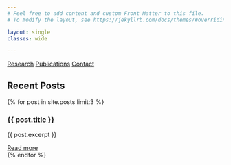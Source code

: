 ```yaml
---
# Feel free to add content and custom Front Matter to this file.
# To modify the layout, see https://jekyllrb.com/docs/themes/#overriding-theme-defaults

layout: single
classes: wide

---
```



<div class="banner">
  <img src="{{ 'assets/images/banner.png' | relative_url }}" alt="">
  <div class="button-container">
    <a href="#research" class="button">Research</a>
    <a href="#publications" class="button">Publications</a>
    <a href="#contact" class="button">Contact</a>
  </div>
</div>

<section class="portfolio">
  <h2>Recent Posts</h2>
  <div class="posts">
    {% for post in site.posts limit:3 %}
    <div class="post">
      <h3><a href="{{ post.url }}">{{ post.title }}</a></h3>
      <p>{{ post.excerpt }}</p>
      <a href="{{ post.url }}" class="read-more">Read more</a>
    </div>
    {% endfor %}
  </div>
</section>